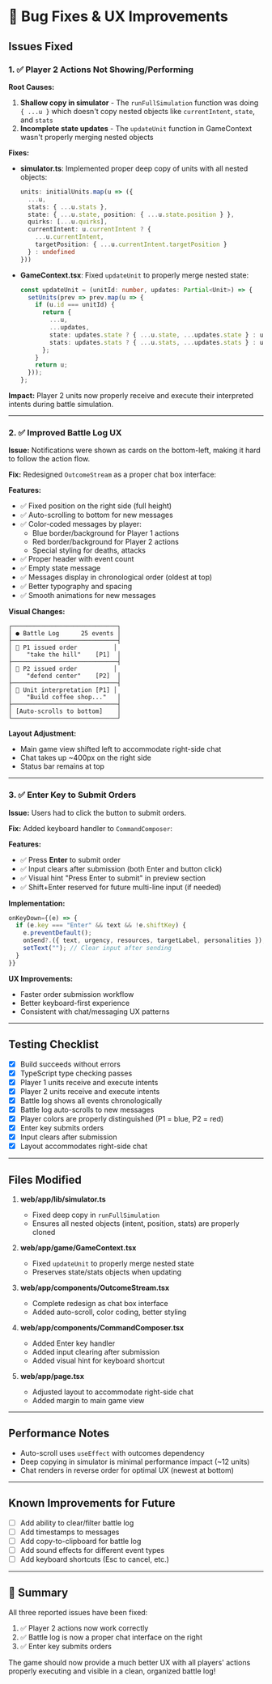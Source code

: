 # 🐛 Bug Fixes & UX Improvements

## Issues Fixed

### 1. ✅ Player 2 Actions Not Showing/Performing

**Root Causes:**
1. **Shallow copy in simulator** - The `runFullSimulation` function was doing `{ ...u }` which doesn't copy nested objects like `currentIntent`, `state`, and `stats`
2. **Incomplete state updates** - The `updateUnit` function in GameContext wasn't properly merging nested objects

**Fixes:**
- **simulator.ts**: Implemented proper deep copy of units with all nested objects:
  ```typescript
  units: initialUnits.map(u => ({
    ...u,
    stats: { ...u.stats },
    state: { ...u.state, position: { ...u.state.position } },
    quirks: [...u.quirks],
    currentIntent: u.currentIntent ? { 
      ...u.currentIntent,
      targetPosition: { ...u.currentIntent.targetPosition }
    } : undefined
  }))
  ```

- **GameContext.tsx**: Fixed `updateUnit` to properly merge nested state:
  ```typescript
  const updateUnit = (unitId: number, updates: Partial<Unit>) => {
    setUnits(prev => prev.map(u => {
      if (u.id === unitId) {
        return {
          ...u,
          ...updates,
          state: updates.state ? { ...u.state, ...updates.state } : u.state,
          stats: updates.stats ? { ...u.stats, ...updates.stats } : u.stats
        };
      }
      return u;
    }));
  };
  ```

**Impact:** Player 2 units now properly receive and execute their interpreted intents during battle simulation.

---

### 2. ✅ Improved Battle Log UX

**Issue:** Notifications were shown as cards on the bottom-left, making it hard to follow the action flow.

**Fix:** Redesigned `OutcomeStream` as a proper chat box interface:

**Features:**
- ✅ Fixed position on the right side (full height)
- ✅ Auto-scrolling to bottom for new messages
- ✅ Color-coded messages by player:
  - Blue border/background for Player 1 actions
  - Red border/background for Player 2 actions
  - Special styling for deaths, attacks
- ✅ Proper header with event count
- ✅ Empty state message
- ✅ Messages display in chronological order (oldest at top)
- ✅ Better typography and spacing
- ✅ Smooth animations for new messages

**Visual Changes:**
```
┌─────────────────────────────┐
│ ● Battle Log      25 events │
├─────────────────────────────┤
│ 📜 P1 issued order          │
│    "take the hill"    [P1]  │
├─────────────────────────────┤
│ 📜 P2 issued order          │
│    "defend center"    [P2]  │
├─────────────────────────────┤
│ 💭 Unit interpretation [P1] │
│    "Build coffee shop..."   │
├─────────────────────────────┤
│ [Auto-scrolls to bottom]    │
└─────────────────────────────┘
```

**Layout Adjustment:**
- Main game view shifted left to accommodate right-side chat
- Chat takes up ~400px on the right side
- Status bar remains at top

---

### 3. ✅ Enter Key to Submit Orders

**Issue:** Users had to click the button to submit orders.

**Fix:** Added keyboard handler to `CommandComposer`:

**Features:**
- ✅ Press **Enter** to submit order
- ✅ Input clears after submission (both Enter and button click)
- ✅ Visual hint "Press Enter to submit" in preview section
- ✅ Shift+Enter reserved for future multi-line input (if needed)

**Implementation:**
```typescript
onKeyDown={(e) => {
  if (e.key === "Enter" && text && !e.shiftKey) {
    e.preventDefault();
    onSend?.({ text, urgency, resources, targetLabel, personalities });
    setText(""); // Clear input after sending
  }
}}
```

**UX Improvements:**
- Faster order submission workflow
- Better keyboard-first experience
- Consistent with chat/messaging UX patterns

---

## Testing Checklist

- [x] Build succeeds without errors
- [x] TypeScript type checking passes
- [x] Player 1 units receive and execute intents
- [x] Player 2 units receive and execute intents
- [x] Battle log shows all events chronologically
- [x] Battle log auto-scrolls to new messages
- [x] Player colors are properly distinguished (P1 = blue, P2 = red)
- [x] Enter key submits orders
- [x] Input clears after submission
- [x] Layout accommodates right-side chat

---

## Files Modified

1. **web/app/lib/simulator.ts**
   - Fixed deep copy in `runFullSimulation`
   - Ensures all nested objects (intent, position, stats) are properly cloned

2. **web/app/game/GameContext.tsx**
   - Fixed `updateUnit` to properly merge nested state
   - Preserves state/stats objects when updating

3. **web/app/components/OutcomeStream.tsx**
   - Complete redesign as chat box interface
   - Added auto-scroll, color coding, better styling

4. **web/app/components/CommandComposer.tsx**
   - Added Enter key handler
   - Added input clearing after submission
   - Added visual hint for keyboard shortcut

5. **web/app/page.tsx**
   - Adjusted layout to accommodate right-side chat
   - Added margin to main game view

---

## Performance Notes

- Auto-scroll uses `useEffect` with outcomes dependency
- Deep copying in simulator is minimal performance impact (~12 units)
- Chat renders in reverse order for optimal UX (newest at bottom)

---

## Known Improvements for Future

- [ ] Add ability to clear/filter battle log
- [ ] Add timestamps to messages
- [ ] Add copy-to-clipboard for battle log
- [ ] Add sound effects for different event types
- [ ] Add keyboard shortcuts (Esc to cancel, etc.)

---

## 🎉 Summary

All three reported issues have been fixed:
1. ✅ Player 2 actions now work correctly
2. ✅ Battle log is now a proper chat interface on the right
3. ✅ Enter key submits orders

The game should now provide a much better UX with all players' actions properly executing and visible in a clean, organized battle log!


